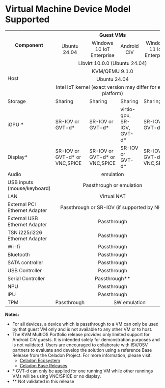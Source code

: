 # Virtual Machine Device Model Supported

<table>
    <tr><th rowspan="2">Component</th><th colspan="5">Guest VMs</th></tr>
    <tr><td align="center">Ubuntu 24.04</td><td align="center">Windows 10 IoT Enterprise</td><td align="center">Android CiV</td><td align="center">Windows 11 IoT Enterprise</td></tr>
    <tr><td rowspan="4"> Host </td><td colspan="4" align="center">Libvirt 10.0.0 (Ubuntu 24.04)</td></tr>
    <tr><td class="centre" colspan="4" align="center">KVM/QEMU 9.1.0</td></tr>
    <tr><td colspan="4" align="center">Ubuntu 24.04</td></tr>
    <tr><td colspan="4" align="center">Intel IoT kernel (exact version may differ for each platform)</td></tr>
    <tr><td>Storage</td><td>Sharing</td><td>Sharing</td><td>Sharing</td><td>Sharing</td></tr>
    <tr><td>iGPU *</td><td>SR-IOV or GVT-d*</td><td>SR-IOV or GVT-d*</td><td>virtio-gpu, SR-IOV, GVT-d*</td><td>SR-IOV or GVT-d*</td></tr>
    <tr><td>Display*</td><td>SR-IOV or GVT-d* or VNC,SPICE</td><td>SR-IOV or GVT-d* or VNC,SPICE</td><td>SR-IOV or GVT-d*</td><td>SR-IOV or GVT-d* or VNC,SPICE</td></tr>
    <tr><td>Audio</td><td colspan="4" align="center">emulation</td></tr>
    <tr><td>USB inputs (mouse/keyboard)</td><td colspan="4" align="center">Passthrough or emulation</td></td></tr>
    <tr><td>LAN</td><td colspan="4" align="center">Virtual NAT</td></tr>
    <tr><td>External PCI Ethernet Adapter</td><td colspan="4" align="center">Passthrough or SR-IOV (if supported by NIC)</td></tr>
    <tr><td>External USB Ethernet Adapter</td><td colspan="4" align="center">Passthrough</td></tr>
    <tr><td>TSN i225/i226 Ethernet Adapter</td><td colspan="4" align="center">Passthrough</td></tr>
    <tr><td>Wi-fi</td><td colspan="4" align="center">Passthrough</td></tr>
    <tr><td>Bluetooth</td><td colspan="4" align="center">Passthrough</td></tr>
    <tr><td>SATA controller</td><td colspan="4" align="center">Passthrough</td></tr>
    <tr><td>USB Controller</td><td colspan="4" align="center">Passthrough</td></tr>
    <tr><td>Serial Controller</td><td colspan="4" align="center">Passthrough**</td></tr>
    <tr><td>NPU</td><td colspan="4" align="center">Passthrough</td></tr>
    <tr><td>IPU</td><td colspan="4" align="center">Passthrough</td></tr>
    <tr><td>TPM</td><td>Passthrough</td><td colspan="3" align="center">SW emulation</td></tr>
</table>

**Notes:**
* For all devices, a device which is passthrough to a VM can only be used by that guest VM only and is not available to any other VM or to host.
* The KVM MultiOS Portfolio release provides only limited support for Android CiV guests.
  It is intended solely for demonstration purposes and is not validated.
  Users are encouraged to collaborate with ISV/OSV partners to evaluate and develop the solution using a reference Base Release from the Celadon Project.
  For more information, please visit:
  * [Celadon Ecosystem](https://www.intel.com/content/www/us/en/developer/topic-technology/open/celadon/ecosystem.html)
  * [Celadon Base Releases](https://projectceladon.github.io/celadon-documentation/release-notes/base-releases.html)
* \* GVT-d can only be applied for one running VM while other runnings VMs will be using VNC/SPICE or no display.
* \*\* Not validated in this release
